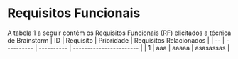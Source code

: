 # Requisitos Funcionais

A tabela 1 a seguir contém os Requisitos Funcionais (RF) elicitados a técnica de Brainstorm
| ID |  Requisito | Prioridade | Requisitos Relacionados |
| -- | ---------- | ---------- | ----------------------- |
| 1  | aaa        | aaaaa      | asasassas               |
